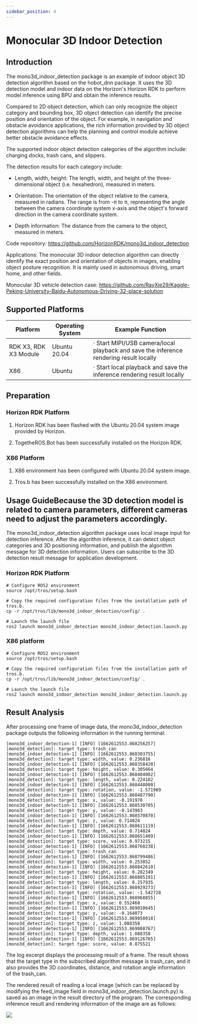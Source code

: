 ```yaml
---
sidebar_position: 4
---
```

# Monocular 3D Indoor Detection

## Introduction

The mono3d_indoor_detection package is an example of indoor object 3D detection algorithm based on the hobot_dnn package. It uses the 3D detection model and indoor data on the Horizon's Horizon RDK to perform model inference using BPU and obtain the inference results.

Compared to 2D object detection, which can only recognize the object category and bounding box, 3D object detection can identify the precise position and orientation of the object. For example, in navigation and obstacle avoidance applications, the rich information provided by 3D object detection algorithms can help the planning and control module achieve better obstacle avoidance effects.

The supported indoor object detection categories of the algorithm include: charging docks, trash cans, and slippers.

The detection results for each category include:

- Length, width, height: The length, width, and height of the three-dimensional object (i.e. hexahedron), measured in meters.

- Orientation: The orientation of the object relative to the camera, measured in radians. The range is from -π to π, representing the angle between the camera coordinate system x-axis and the object's forward direction in the camera coordinate system.

- Depth information: The distance from the camera to the object, measured in meters.

Code repository: <https://github.com/HorizonRDK/mono3d_indoor_detection>

Applications: The monocular 3D indoor detection algorithm can directly identify the exact position and orientation of objects in images, enabling object posture recognition. It is mainly used in autonomous driving, smart home, and other fields.

Monocular 3D vehicle detection case: <https://github.com/RayXie29/Kaggle-Peking-University-Baidu-Autonomous-Driving-32-place-solution>

## Supported Platforms

| Platform              | Operating System | Example Function                                       |
| --------------------- | ---------------- | ----------------------------------------------------- |
| RDK X3, RDK X3 Module | Ubuntu 20.04     | · Start MIPI/USB camera/local playback and save the inference rendering result locally |
| X86                   | Ubuntu           | · Start local playback and save the inference rendering result locally                  |

## Preparation

### Horizon RDK Platform

1. Horizon RDK has been flashed with the Ubuntu 20.04 system image provided by Horizon.

2. TogetheROS.Bot has been successfully installed on the Horizon RDK.

### X86 Platform

1. X86 environment has been configured with Ubuntu 20.04 system image.

2. Tros.b has been successfully installed on the X86 environment.

## Usage GuideBecause the 3D detection model is related to camera parameters, different cameras need to adjust the parameters accordingly.

The mono3d_indoor_detection algorithm package uses local image input for detection inference. After the algorithm inference, it can detect object categories and 3D positioning information, and publish the algorithm message for 3D detection information. Users can subscribe to the 3D detection result message for application development.

### Horizon RDK Platform

```shell
# Configure ROS2 environment
source /opt/tros/setup.bash

# Copy the required configuration files from the installation path of tros.b.
cp -r /opt/tros/lib/mono3d_indoor_detection/config/ .

# Launch the launch file
ros2 launch mono3d_indoor_detection mono3d_indoor_detection.launch.py 
```

### X86 platform

```shell
# Configure ROS2 environment
source /opt/tros/setup.bash

# Copy the required configuration files from the installation path of tros.b.
cp -r /opt/tros/lib/mono3d_indoor_detection/config/ .

# Launch the launch file
ros2 launch mono3d_indoor_detection mono3d_indoor_detection.launch.py 
```

## Result Analysis

After processing one frame of image data, the mono3d_indoor_detection package outputs the following information in the running terminal:

```shell
[mono3d_indoor_detection-1] [INFO] [1662612553.868256257] [mono3d_detection]: target type: trash_can
[mono3d_indoor_detection-1] [INFO] [1662612553.868303755] [mono3d_detection]: target type: width, value: 0.236816
[mono3d_indoor_detection-1] [INFO] [1662612553.868358420] [mono3d_detection]: target type: height, value: 0.305664
[mono3d_indoor_detection-1] [INFO] [1662612553.868404002] [mono3d_detection]: target type: length, value: 0.224182
[mono3d_indoor_detection-1] [INFO] [1662612553.868448000] [mono3d_detection]: target type: rotation, value: -1.571989
[mono3d_indoor_detection-1] [INFO] [1662612553.868487790] [mono3d_detection]: target type: x, value: -0.191978
[mono3d_indoor_detection-1] [INFO] [1662612553.868530705] [mono3d_detection]: target type: y, value: -0.143963
[mono3d_indoor_detection-1] [INFO] [1662612553.868570870] [mono3d_detection]: target type: z, value: 0.714024
[mono3d_indoor_detection-1] [INFO] [1662612553.868611119] [mono3d_detection]: target type: depth, value: 0.714024
[mono3d_indoor_detection-1] [INFO] [1662612553.868651409] [mono3d_detection]: target type: score, value: 0.973215
[mono3d_indoor_detection-1] [INFO] [1662612553.868760238] [mono3d_detection]: target type: trash_can
[mono3d_indoor_detection-1] [INFO] [1662612553.868799486] [mono3d_detection]: target type: width, value: 0.253052
[mono3d_indoor_detection-1] [INFO] [1662612553.868842610] [mono3d_detection]: target type: height, value: 0.282349
[mono3d_indoor_detection-1] [INFO] [1662612553.868885191] [mono3d_detection]: target type: length, value: 0.257935
[mono3d_indoor_detection-1] [INFO] [1662612553.868929273] [mono3d_detection]: target type: rotation, value: -1.542728
[mono3d_indoor_detection-1] [INFO] [1662612553.868968855] [mono3d_detection]: target type: x, value: 0.552460
[mono3d_indoor_detection-1] [INFO] [1662612553.869010645] [mono3d_detection]: target type: y, value: -0.164073
[mono3d_indoor_detection-1] [INFO] [1662612553.869050018] [mono3d_detection]: target type: z, value: 1.088358
[mono3d_indoor_detection-1] [INFO] [1662612553.869088767] [mono3d_detection]: target type: depth, value: 1.088358
[mono3d_indoor_detection-1] [INFO] [1662612553.869126765] [mono3d_detection]: target type: score, value: 0.875521
```


The log excerpt displays the processing result of a frame. The result shows that the target type in the subscribed algorithm message is trash_can, and it also provides the 3D coordinates, distance, and rotation angle information of the trash_can.

The rendered result of reading a local image (which can be replaced by modifying the feed_image field in mono3d_indoor_detection.launch.py) is saved as an image in the result directory of the program. The corresponding inference result and rendering information of the image are as follows:

![](./image/box_adv/indoor_render.jpeg)